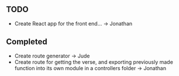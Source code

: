 ## TODO
- Create React app for the front end... -> Jonathan
## Completed

- Create route generator -> Jude
- Create route for getting the verse, and exporting previously made function into its own module in a controllers folder -> Jonathan
